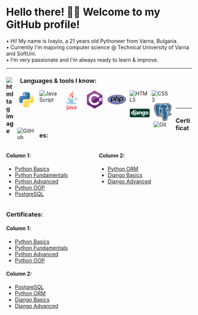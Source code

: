 # Hello there! 👋🏻 Welcome to my GitHub profile! 

• Hi! My name is Ivaylo, a 21 years old Pythoneer from Varna, Bulgaria. <br>
• Currently I'm majoring computer science @ Technical University of Varna and SoftUni. <br>
• I'm very passionate and I'm always ready to learn & improve. <br>

---

### <img align="left" alt="html tag image" src="https://media2.giphy.com/media/QssGEmpkyEOhBCb7e1/giphy.gif?cid=ecf05e47a0n3gi1bfqntqmob8g9aid1oyj2wr3ds3mg700bl&rid=giphy.gif" width="25" style="margin-right: 5px;"> &nbsp; Languages & tools I know:

<img align="left" alt="Python" width="50px" src="https://github.com/devicons/devicon/blob/v2.14.0/icons/python/python-original.svg" style="padding-right:10px;" />
<img align="left" alt="JavaScript" width="50px" src="https://cdn.jsdelivr.net/gh/devicons/devicon/icons/javascript/javascript-original.svg" style="padding-right:10px;" />
<img align="left" alt="Java" width="55px" src="https://github.com/devicons/devicon/blob/v2.14.0/icons/java/java-original-wordmark.svg" style="padding-right:10px;" />
<img align="left" alt="C#" width="50px" src="https://github.com/devicons/devicon/blob/v2.14.0/icons/csharp/csharp-original.svg" style="padding-right:10px;" />
<img align="left" alt="Php" width="50px" src="https://raw.githubusercontent.com/devicons/devicon/2ae2a900d2f041da66e950e4d48052658d850630/icons/php/php-original.svg" style="padding-right:10px;" />
<img align="left" alt="HTML5" width="50px" src="https://cdn.jsdelivr.net/gh/devicons/devicon/icons/html5/html5-original.svg" style="padding-right:10px;" />
<img align="left" alt="CSS3" width="50px" src="https://cdn.jsdelivr.net/gh/devicons/devicon/icons/css3/css3-original.svg" style="padding-right:10px;" />
<img align="left" alt="Django" width="55px" src="https://github.com/devicons/devicon/blob/v2.14.0/icons/django/django-original.svg" style="padding-right:10px;" />
<img align="left" alt="PostgreSQL" width="50px" src="https://github.com/devicons/devicon/blob/v2.14.0/icons/postgresql/postgresql-original.svg" style="padding-right:10px;" />
<img align="left" alt="Git" width="50px" src="https://cdn.jsdelivr.net/gh/devicons/devicon/icons/git/git-original.svg" style="padding-right:10px;" />
<img align="left" alt="GitHub" width="50px" src="https://user-images.githubusercontent.com/3369400/139447912-e0f43f33-6d9f-45f8-be46-2df5bbc91289.png" style="padding-right:10px;" />

<br />
<br />

---

### Certificates:

<div style="display: flex;">
  <div style="flex: 1;">
    <h4>Column 1:</h4>
    <ul>
      <li><a href="https://softuni.bg/certificates/certificates/converttoimage/147360?code=ae0c3d5e">Python Basics</a></li>
      <li><a href="https://softuni.bg/certificates/certificates/converttoimage/166757?code=a64a8746">Python Fundamentals</a></li>
      <li><a href="https://softuni.bg/certificates/certificates/converttoimage/173743?code=c522f868">Python Advanced</a></li>
      <li><a href="https://softuni.bg/certificates/certificates/converttoimage/180799?code=f0b98d92">Python OOP</a></li>
      <li><a href="https://softuni.bg/certificates/certificates/converttoimage/185959?code=82291b43">PostgreSQL</a></li>
    </ul>
  </div>
  <div style="flex: 1;">
    <h4>Column 2:</h4>
    <ul>
      <li><a href="https://softuni.bg/certificates/certificates/converttoimage/193770?code=42e4d17f">Python ORM</a></li>
      <li><a href="https://softuni.bg/certificates/certificates/converttoimage/207379?code=f497e80d">Django Basics</a></li>
      <li><a href="https://softuni.bg/certificates/certificates/converttoimage/212672?code=b56c6311">Django Advanced</a></li>
    </ul>
  </div>
</div>


### Certificates:

#### Column 1:
- [Python Basics](https://softuni.bg/certificates/certificates/converttoimage/147360?code=ae0c3d5e)
- [Python Fundamentals](https://softuni.bg/certificates/certificates/converttoimage/166757?code=a64a8746)
- [Python Advanced](https://softuni.bg/certificates/certificates/converttoimage/173743?code=c522f868)
- [Python OOP](https://softuni.bg/certificates/certificates/converttoimage/180799?code=f0b98d92)

#### Column 2:
- [PostgreSQL](https://softuni.bg/certificates/certificates/converttoimage/185959?code=82291b43)
- [Python ORM](https://softuni.bg/certificates/certificates/converttoimage/193770?code=42e4d17f)
- [Django Basics](https://softuni.bg/certificates/certificates/converttoimage/207379?code=f497e80d)
- [Django Advanced](https://softuni.bg/certificates/certificates/converttoimage/212672?code=b56c6311)


